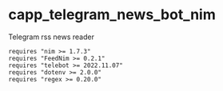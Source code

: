 # capp_telegram_news_bot_nim

Telegram rss news reader

```
requires "nim >= 1.7.3"
requires "FeedNim >= 0.2.1"
requires "telebot >= 2022.11.07"
requires "dotenv >= 2.0.0"
requires "regex >= 0.20.0"
```
